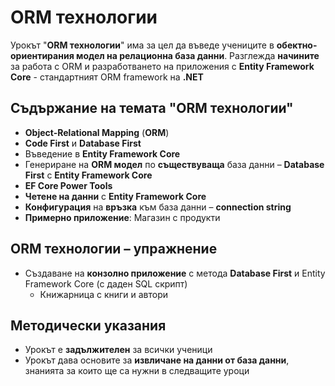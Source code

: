 # ORM технологии

Урокът "**ORM технологии**" има за цел да въведе учениците в **обектно-ориентирания модел на релационна база данни**. Разглежда **начините** за работа с ORM и разработването на приложения с **Entity Framework Core** - стандартният ORM framework на **.NET**

## Съдържание на темата "ORM технологии"
 - **Object-Relational Mapping** (**ORM**)
 - **Code First** и **Database First**
 - Въведение в **Entity Framework Core**
 - Генериране на **ORM модел** по **съществуваща** база данни – **Database First** с **Entity Framework Core**
 - **EF Core Power Tools**
 - **Четене на данни** с **Entity Framework Core**
 - **Конфигурация** на **връзка** към база данни – **connection string**
 - **Примерно приложение**: Магазин с продукти

## ORM технологии – упражнениe
  - Създаване на **конзолно приложение** с метода **Database First** и Entity Framework Core (с даден SQL скрипт)
    - Книжарница с книги и автори

## Методически указания
  - Урокът е **задължителен** за всички ученици
  - Урокът дава основите за **извличане на данни от база данни**, знанията за които ще са нужни в следващите уроци
